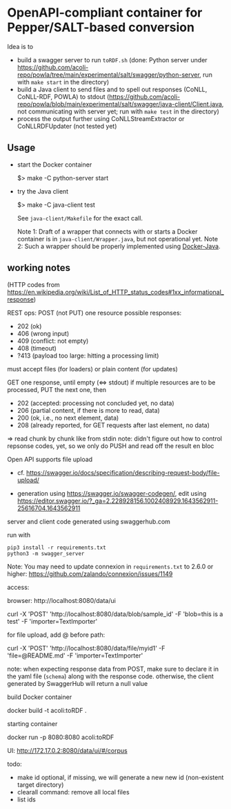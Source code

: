 # OpenAPI-compliant container for Pepper/SALT-based conversion

Idea is to

- build a swagger server to run `toRDF.sh` (done: Python server under https://github.com/acoli-repo/powla/tree/main/experimental/salt/swagger/python-server, run with `make start` in the directory)
- build a Java client to send files and to spell out responses (CoNLL, CoNLL-RDF, POWLA) to stdout (https://github.com/acoli-repo/powla/blob/main/experimental/salt/swagger/java-client/Client.java, not communicating with server yet; run with `make test` in the directory)
- process the output further using CoNLLStreamExtractor or CoNLLRDFUpdater (not tested yet)

## Usage

- start the Docker container

    $> make -C python-server start

- try the Java client

    $> make -C java-client test

  See `java-client/Makefile` for the exact call.

  Note 1: Draft of a wrapper that connects with or starts a Docker container is in `java-client/Wrapper.java`, but not operational yet.
  Note 2: Such a wrapper should be properly implemented using [Docker-Java](https://github.com/docker-java/docker-java).

## working notes

(HTTP codes from https://en.wikipedia.org/wiki/List_of_HTTP_status_codes#1xx_informational_response)

REST ops:
POST (not PUT) one resource
possible responses:
- 202 (ok)
- 406 (wrong input)
- 409 (conflict: not empty)
- 408 (timeout)
- ?413 (payload too large: hitting a processing limit)

must accept files (for loaders) or plain content (for updates)

GET one response, until empty (<=> stdout)
if multiple resources are to be processed, PUT the next one, then
- 202 (accepted: processing not concluded yet, no data)
- 206 (partial content, if there is more to read, data)
- 200 (ok, i.e., no next element, data)
- 208 (already reported, for GET requests after last element, no data)

=> read chunk by chunk like from stdin
  note: didn't figure out how to control repsonse codes, yet, so we only do PUSH and read off the result en bloc

Open API supports file upload
- cf. https://swagger.io/docs/specification/describing-request-body/file-upload/

- generation using https://swagger.io/swagger-codegen/, edit using https://editor.swagger.io/?_ga=2.228928156.1002408929.1643562911-25616704.1643562911


server and client code generated using swaggerhub.com

run with

    pip3 install -r requirements.txt
    python3 -m swagger_server

Note: You may need to update connexion in `requirements.txt` to 2.6.0 or higher: https://github.com/zalando/connexion/issues/1149

access:

  browser: http://localhost:8080/data/ui

  curl -X 'POST' 'http://localhost:8080/data/blob/sample_id' -F 'blob=this is a test' -F 'importer=TextImporter'

for file upload, add @ before path:

  curl -X 'POST' 'http://localhost:8080/data/file/myid1' -F 'file=@README.md' -F 'importer=TextImporter'

note: when expecting response data from POST, make sure to declare it in the yaml file (`schema`) along with the response code. otherwise, the client generated by SwaggerHub will return a null value

build Docker container

  docker build -t acoli:toRDF .

starting container

  docker run -p 8080:8080 acoli:toRDF

UI:
  http://172.17.0.2:8080/data/ui/#/corpus


todo:
- make id optional, if missing, we will generate a new new id (non-existent target directory)
- clearall command: remove all local files
- list ids
